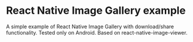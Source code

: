 # React Native Image Gallery example

A simple example of React Native Image Gallery with download/share functionality. Tested only on Android. Based on react-native-image-viewer.
